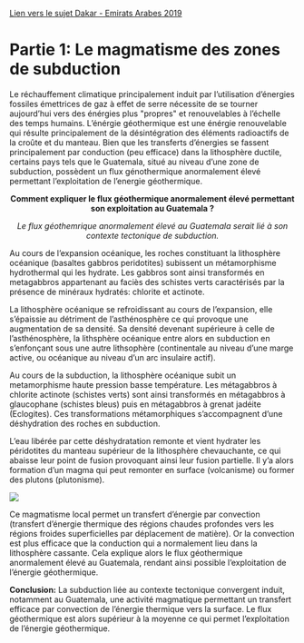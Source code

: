 [Lien vers le sujet Dakar - Emirats Arabes 2019](http://svt.ac-besancon.fr/bac-s-2019-emirats-arabes-unis/)

# Partie 1:  Le magmatisme des zones de subduction

Le réchauffement climatique principalement induit par l’utilisation d’énergies fossiles émettrices de gaz à effet de serre nécessite de se tourner aujourd’hui vers des énérgies plus "propres" et renouvelables à l’échelle des temps humains. L’énérgie géothermique est une énérgie renouvelable qui résulte principalement de la désintégration des éléments radioactifs de la croûte et du manteau. Bien que les transferts d’énergies se fassent principalement par conduction (peu efficace) dans la lithosphère ductile, certains pays tels que le Guatemala, situé au niveau d’une zone de subduction, possèdent un flux génothermique anormalement élevé permettant l’exploitation de l’energie géothermique.

**<p align=center>Comment expliquer le flux géothermique anormalement élevé permettant son exploitation au Guatemala ?</p>**

*<p align=center>Le flux géothemrique anormalement élevé au Guatemala serait lié  à son contexte tectonique de subduction.</p>*

Au cours de l’expansion océanique, les roches constituant la lithosphère océanique (basaltes gabbros peridotites) subissent un métamorphisme hydrothermal qui les hydrate. Les gabbros sont ainsi transformés en metagabbros appartenant au faciès des schistes verts caractérisés par la présence de minéraux hydratés: chlorite et actinote.

La lithosphère océanique se refroidissant au cours de l’expansion, elle s’épaissie au détriment de l’asthénosphère ce qui provoque une augmentation de sa densité. Sa densité devenant supérieure à celle de l’asthénosphère, la lithsphère océanique entre alors en subduction en s’enfonçant sous une autre lithsophère (continentale au niveau d’une marge active, ou océanique au niveau d’un arc insulaire actif).

Au cours de la subduction, la lithosphère océanique subit un metamorphisme haute pression basse température. Les métagabbros à chlorite actinote (schistes verts) sont ainsi transformés en métagabbros à glaucophane (schistes bleus) puis en métagabbros à grenat jadéite (Eclogites). Ces transformations métamorphiques s’accompagnent d’une déshydration des roches en subduction.

L’eau libérée par cette déshydratation remonte et vient hydrater les péridotites du manteau supérieur de la lithosphère chevauchante, ce qui abaisse leur point de fusion provoquant ainsi leur fusion partielle. Il y’a alors formation d’un magma qui peut remonter en surface (volcanisme) ou former des plutons (plutonisme).

<img src="https://ipfs.io/ipfs/QmTYzPuFNX3cCc9fshQG1ct4CL7uKTPJA8JeaWRgd8JcPf">

Ce magmatisme local permet un transfert d’énergie par convection (transfert d’énergie thermique des régions chaudes profondes vers les régions froides superficielles par déplacement de matière). Or la convection est plus efficace que la conduction qui a normalement lieu dans la lithosphère cassante. Cela explique alors le flux géothermique anormalement élevé au Guatemala, rendant ainsi possible l’exploitation de l’énergie géothermique.

**Conclusion:** La subduction liée au contexte tectonique convergent induit, notamment au Guatemala, une activité magmatique permettant un transfert efficace par convection de l’énergie thermique vers la surface. Le flux géothermique est alors supérieur à la moyenne ce qui permet l’exploitation de l’énergie géothermique.

